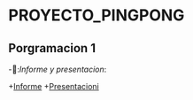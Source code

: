 # PROYECTO_PINGPONG
## Porgramacion 1

-📁:_Informe y presentacion_:

   +[Informe](INFORME_PROYECTO_BIMESTRAL_PING_PONG_C++.pdf)
   +[Presentacioni](PROYECTO_BIMESTRAL_PING_PONG_C++.pdf)
